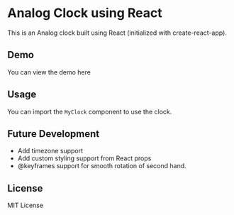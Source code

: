 # Analog Clock using React

This is an Analog clock built using React (initialized with create-react-app).

## Demo
You can view the demo here

## Usage
You can import the `MyClock` component to use the clock.

## Future Development

  - Add timezone support
  - Add custom styling support from React props
  - @keyframes support for smooth rotation of second hand.

License
----

MIT License
